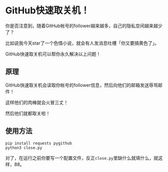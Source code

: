 # GitHub快速取关机！

你是否注意到，随着GitHub帐号的follower越来越多，自己的隐私空间越来越少了？

比如说我今天star了一个色情小说，就会有人发消息吐槽「你又要搞黄色了」。

GitHub快速取关机可以帮你永久解决以上问题！

## 原理

GitHub快速取关机会读取你帐号的follower信息，然后向他们的邮箱发送辱骂邮件！

这样他们的肉棒就会火冒三丈！

然后他们就都取关啦！

## 使用方法

```
pip install requests pygithub
python3 close.py
```

对了，在运行之前你要写一个配置文件，反正`close.py`里缺什么就填什么，就这样，88。
